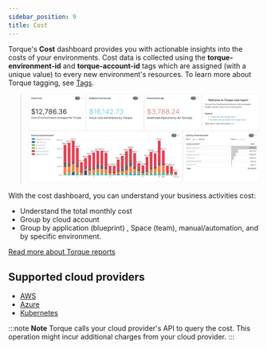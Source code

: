 ```yaml
---
sidebar_position: 9
title: Cost
---
```


Torque's __Cost__ dashboard provides you with actionable insights into the costs of your environments. Cost data is collected using the __torque-environment-id__ and __torque-account-id__ tags which are assigned (with a unique value) to every new environment's resources. To learn more about Torque tagging, see [Tags](/governance/tags).

> ![Locale Dropdown](/img/cost-dashboard1.png)

With the cost dashboard, you can understand your business activities cost:
* Understand the total monthly cost
* Group by cloud account
* Group by application (blueprint) , Space (team), manual/automation, and by specific environment.


[Read more about Torque reports](/reports/reports-overview)


## Supported cloud providers
* [AWS](/governance/cost-tracking/configuring-cost-aws)
* [Azure](/governance/cost-tracking/configuring-cost-azure)
* [Kubernetes](/governance/cost-tracking/configuring-cost-k8s)


:::note __Note__
Torque calls your cloud provider's API to query the cost. This operation might incur additional charges from your cloud provider.
:::
